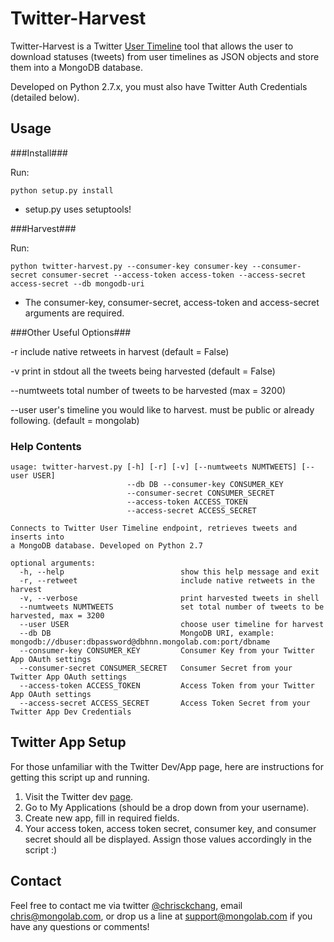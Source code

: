 Twitter-Harvest
====================

Twitter-Harvest is a Twitter [User Timeline](https://dev.twitter.com/docs/api/1.1/get/statuses/user_timeline) tool that allows the user to download statuses (tweets) from user timelines as JSON objects and store them into a MongoDB database.  

Developed on Python 2.7.x, you must also have Twitter Auth Credentials (detailed below).


Usage
---------

###Install###

Run:

    python setup.py install
    
* setup.py uses setuptools!

###Harvest###

Run:

    python twitter-harvest.py --consumer-key consumer-key --consumer-secret consumer-secret --access-token access-token --access-secret access-secret --db mongodb-uri
    
* The consumer-key, consumer-secret, access-token and access-secret arguments are required.

###Other Useful Options###

-r          include native retweets in harvest (default = False)

-v          print in stdout all the tweets being harvested (default = False)

--numtweets total number of tweets to be harvested (max = 3200)

--user      user's timeline you would like to harvest. must be public or already following. (default = mongolab)

### Help Contents ###
```
usage: twitter-harvest.py [-h] [-r] [-v] [--numtweets NUMTWEETS] [--user USER]
                          --db DB --consumer-key CONSUMER_KEY
                          --consumer-secret CONSUMER_SECRET 
                          --access-token ACCESS_TOKEN 
                          --access-secret ACCESS_SECRET

Connects to Twitter User Timeline endpoint, retrieves tweets and inserts into
a MongoDB database. Developed on Python 2.7

optional arguments:
  -h, --help                          show this help message and exit
  -r, --retweet                       include native retweets in the harvest
  -v, --verbose                       print harvested tweets in shell
  --numtweets NUMTWEETS               set total number of tweets to be harvested, max = 3200
  --user USER                         choose user timeline for harvest
  --db DB                             MongoDB URI, example: mongodb://dbuser:dbpassword@dbhnn.mongolab.com:port/dbname
  --consumer-key CONSUMER_KEY         Consumer Key from your Twitter App OAuth settings
  --consumer-secret CONSUMER_SECRET   Consumer Secret from your Twitter App OAuth settings
  --access-token ACCESS_TOKEN         Access Token from your Twitter App OAuth settings
  --access-secret ACCESS_SECRET       Access Token Secret from your Twitter App Dev Credentials
```

Twitter App Setup
-----------------

For those unfamiliar with the Twitter Dev/App page, here are instructions for getting this script up and running.

1. Visit the Twitter dev [page](https://dev.twitter.com/).
2. Go to My Applications (should be a drop down from your username).
3. Create new app, fill in required fields.
4. Your access token, access token secret, consumer key, and consumer secret should all be displayed. Assign those values accordingly in the script :)


Contact
-------

Feel free to contact me via twitter [@chrisckchang](https://twitter.com/chrisckchang), email <chris@mongolab.com>, or drop us a line at support@mongolab.com if you have any questions or comments!
